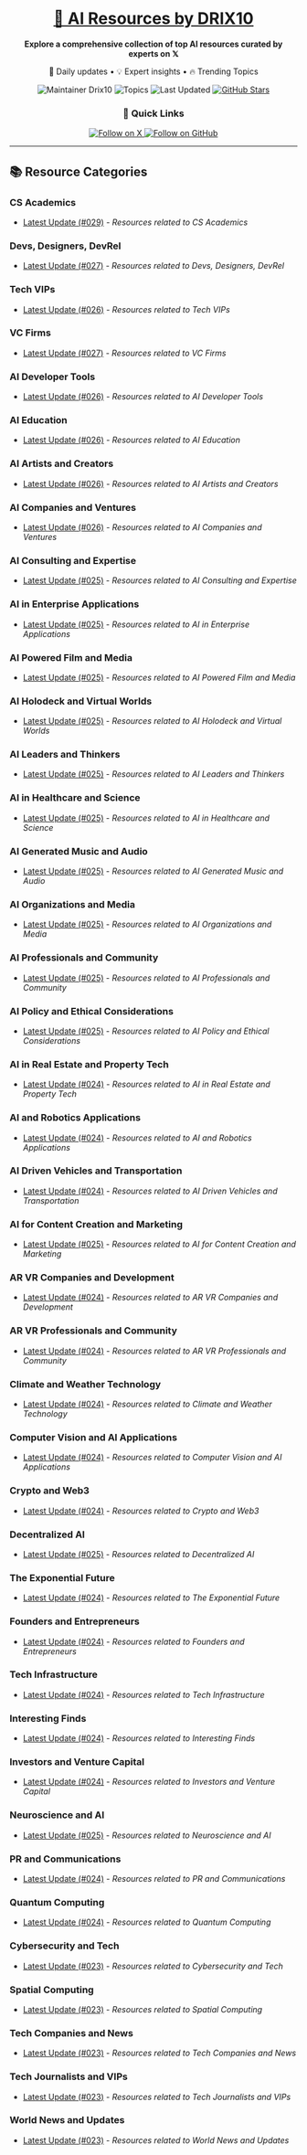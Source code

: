 
<div align="center">
  <h1><a href="https://x.com/DRIX_10_" target="_blank">🚀 AI Resources by DRIX10</a></h1>
  <p><strong>Explore a comprehensive collection of top AI resources curated by experts on 𝕏</strong></p>
  <p>🌟 Daily updates • 💡 Expert insights • 🔥 Trending Topics</p>

  <img src="https://img.shields.io/badge/Maintainer-Drix10-blue?style=for-the-badge" alt="Maintainer Drix10" />
  <img src="https://img.shields.io/badge/Topics-Everything%2C%20AI-red?style=for-the-badge" alt="Topics" />
  <img src="https://img.shields.io/github/last-commit/Drix10/ai-resources?style=for-the-badge&color=5D6D7E" alt="Last Updated" />
  <a href="https://github.com/Drix10/ai-resources"><img src="https://img.shields.io/github/stars/Drix10/ai-resources?style=for-the-badge&color=yellow" alt="GitHub Stars" /></a>

  <br>

  <h3>🌟 Quick Links</h3>
    <a href="https://x.com/DRIX_10_">
      <img src="https://img.shields.io/badge/Follow_on_𝕏-black?style=for-the-badge&logo=x&logoColor=white" alt="Follow on X" />
    </a>
    <a href="https://github.com/Drix10">
      <img src="https://img.shields.io/badge/Follow_on_GitHub-black?style=for-the-badge&logo=github&logoColor=white" alt="Follow on GitHub" />
    </a>
</div>

---

## 📚 Resource Categories

### CS Academics

*   [Latest Update (#029)](https://github.com/Drix10/ai-resources/blob/main/CS%20Academics/resources-029.md) - *Resources related to CS Academics*

### Devs, Designers, DevRel

*   [Latest Update (#027)](https://github.com/Drix10/ai-resources/blob/main/Devs%2C%20Designers%2C%20DevRel/resources-027.md) - *Resources related to Devs, Designers, DevRel*

### Tech VIPs

*   [Latest Update (#026)](https://github.com/Drix10/ai-resources/blob/main/Tech%20VIPs/resources-026.md) - *Resources related to Tech VIPs*

### VC Firms

*   [Latest Update (#027)](https://github.com/Drix10/ai-resources/blob/main/VC%20Firms/resources-027.md) - *Resources related to VC Firms*

### AI Developer Tools

*   [Latest Update (#026)](https://github.com/Drix10/ai-resources/blob/main/AI%20Developer%20Tools/resources-026.md) - *Resources related to AI Developer Tools*

### AI Education

*   [Latest Update (#026)](https://github.com/Drix10/ai-resources/blob/main/AI%20Education/resources-026.md) - *Resources related to AI Education*

### AI Artists and Creators

*   [Latest Update (#026)](https://github.com/Drix10/ai-resources/blob/main/AI%20Artists%20and%20Creators/resources-026.md) - *Resources related to AI Artists and Creators*

### AI Companies and Ventures

*   [Latest Update (#026)](https://github.com/Drix10/ai-resources/blob/main/AI%20Companies%20and%20Ventures/resources-026.md) - *Resources related to AI Companies and Ventures*

### AI Consulting and Expertise

*   [Latest Update (#025)](https://github.com/Drix10/ai-resources/blob/main/AI%20Consulting%20and%20Expertise/resources-025.md) - *Resources related to AI Consulting and Expertise*

### AI in Enterprise Applications

*   [Latest Update (#025)](https://github.com/Drix10/ai-resources/blob/main/AI%20in%20Enterprise%20Applications/resources-025.md) - *Resources related to AI in Enterprise Applications*

### AI Powered Film and Media

*   [Latest Update (#025)](https://github.com/Drix10/ai-resources/blob/main/AI%20Powered%20Film%20and%20Media/resources-025.md) - *Resources related to AI Powered Film and Media*

### AI Holodeck and Virtual Worlds

*   [Latest Update (#025)](https://github.com/Drix10/ai-resources/blob/main/AI%20Holodeck%20and%20Virtual%20Worlds/resources-025.md) - *Resources related to AI Holodeck and Virtual Worlds*

### AI Leaders and Thinkers

*   [Latest Update (#025)](https://github.com/Drix10/ai-resources/blob/main/AI%20Leaders%20and%20Thinkers/resources-025.md) - *Resources related to AI Leaders and Thinkers*

### AI in Healthcare and Science

*   [Latest Update (#025)](https://github.com/Drix10/ai-resources/blob/main/AI%20in%20Healthcare%20and%20Science/resources-025.md) - *Resources related to AI in Healthcare and Science*

### AI Generated Music and Audio

*   [Latest Update (#025)](https://github.com/Drix10/ai-resources/blob/main/AI%20Generated%20Music%20and%20Audio/resources-025.md) - *Resources related to AI Generated Music and Audio*

### AI Organizations and Media

*   [Latest Update (#025)](https://github.com/Drix10/ai-resources/blob/main/AI%20Organizations%20and%20Media/resources-025.md) - *Resources related to AI Organizations and Media*

### AI Professionals and Community

*   [Latest Update (#025)](https://github.com/Drix10/ai-resources/blob/main/AI%20Professionals%20and%20Community/resources-025.md) - *Resources related to AI Professionals and Community*

### AI Policy and Ethical Considerations

*   [Latest Update (#025)](https://github.com/Drix10/ai-resources/blob/main/AI%20Policy%20and%20Ethical%20Considerations/resources-025.md) - *Resources related to AI Policy and Ethical Considerations*

### AI in Real Estate and Property Tech

*   [Latest Update (#024)](https://github.com/Drix10/ai-resources/blob/main/AI%20in%20Real%20Estate%20and%20Property%20Tech/resources-024.md) - *Resources related to AI in Real Estate and Property Tech*

### AI and Robotics Applications

*   [Latest Update (#024)](https://github.com/Drix10/ai-resources/blob/main/AI%20and%20Robotics%20Applications/resources-024.md) - *Resources related to AI and Robotics Applications*

### AI Driven Vehicles and Transportation

*   [Latest Update (#024)](https://github.com/Drix10/ai-resources/blob/main/AI%20Driven%20Vehicles%20and%20Transportation/resources-024.md) - *Resources related to AI Driven Vehicles and Transportation*

### AI for Content Creation and Marketing

*   [Latest Update (#025)](https://github.com/Drix10/ai-resources/blob/main/AI%20for%20Content%20Creation%20and%20Marketing/resources-025.md) - *Resources related to AI for Content Creation and Marketing*

### AR VR Companies and Development

*   [Latest Update (#024)](https://github.com/Drix10/ai-resources/blob/main/AR%20VR%20Companies%20and%20Development/resources-024.md) - *Resources related to AR VR Companies and Development*

### AR VR Professionals and Community

*   [Latest Update (#024)](https://github.com/Drix10/ai-resources/blob/main/AR%20VR%20Professionals%20and%20Community/resources-024.md) - *Resources related to AR VR Professionals and Community*

### Climate and Weather Technology

*   [Latest Update (#024)](https://github.com/Drix10/ai-resources/blob/main/Climate%20and%20Weather%20Technology/resources-024.md) - *Resources related to Climate and Weather Technology*

### Computer Vision and AI Applications

*   [Latest Update (#024)](https://github.com/Drix10/ai-resources/blob/main/Computer%20Vision%20and%20AI%20Applications/resources-024.md) - *Resources related to Computer Vision and AI Applications*

### Crypto and Web3

*   [Latest Update (#024)](https://github.com/Drix10/ai-resources/blob/main/Crypto%20and%20Web3/resources-024.md) - *Resources related to Crypto and Web3*

### Decentralized AI

*   [Latest Update (#025)](https://github.com/Drix10/ai-resources/blob/main/Decentralized%20AI/resources-025.md) - *Resources related to Decentralized AI*

### The Exponential Future

*   [Latest Update (#024)](https://github.com/Drix10/ai-resources/blob/main/The%20Exponential%20Future/resources-024.md) - *Resources related to The Exponential Future*

### Founders and Entrepreneurs

*   [Latest Update (#024)](https://github.com/Drix10/ai-resources/blob/main/Founders%20and%20Entrepreneurs/resources-024.md) - *Resources related to Founders and Entrepreneurs*

### Tech Infrastructure

*   [Latest Update (#024)](https://github.com/Drix10/ai-resources/blob/main/Tech%20Infrastructure/resources-024.md) - *Resources related to Tech Infrastructure*

### Interesting Finds

*   [Latest Update (#024)](https://github.com/Drix10/ai-resources/blob/main/Interesting%20Finds/resources-024.md) - *Resources related to Interesting Finds*

### Investors and Venture Capital

*   [Latest Update (#024)](https://github.com/Drix10/ai-resources/blob/main/Investors%20and%20Venture%20Capital/resources-024.md) - *Resources related to Investors and Venture Capital*

### Neuroscience and AI

*   [Latest Update (#025)](https://github.com/Drix10/ai-resources/blob/main/Neuroscience%20and%20AI/resources-025.md) - *Resources related to Neuroscience and AI*

### PR and Communications

*   [Latest Update (#024)](https://github.com/Drix10/ai-resources/blob/main/PR%20and%20Communications/resources-024.md) - *Resources related to PR and Communications*

### Quantum Computing

*   [Latest Update (#024)](https://github.com/Drix10/ai-resources/blob/main/Quantum%20Computing/resources-024.md) - *Resources related to Quantum Computing*

### Cybersecurity and Tech

*   [Latest Update (#023)](https://github.com/Drix10/ai-resources/blob/main/Cybersecurity%20and%20Tech/resources-023.md) - *Resources related to Cybersecurity and Tech*

### Spatial Computing

*   [Latest Update (#023)](https://github.com/Drix10/ai-resources/blob/main/Spatial%20Computing/resources-023.md) - *Resources related to Spatial Computing*

### Tech Companies and News

*   [Latest Update (#023)](https://github.com/Drix10/ai-resources/blob/main/Tech%20Companies%20and%20News/resources-023.md) - *Resources related to Tech Companies and News*

### Tech Journalists and VIPs

*   [Latest Update (#023)](https://github.com/Drix10/ai-resources/blob/main/Tech%20Journalists%20and%20VIPs/resources-023.md) - *Resources related to Tech Journalists and VIPs*

### World News and Updates

*   [Latest Update (#023)](https://github.com/Drix10/ai-resources/blob/main/World%20News%20and%20Updates/resources-023.md) - *Resources related to World News and Updates*

